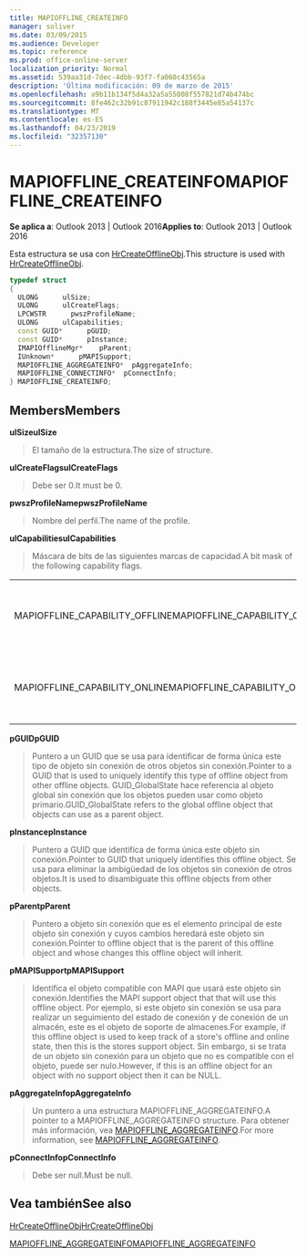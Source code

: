 ```yaml
---
title: MAPIOFFLINE_CREATEINFO
manager: soliver
ms.date: 03/09/2015
ms.audience: Developer
ms.topic: reference
ms.prod: office-online-server
localization_priority: Normal
ms.assetid: 539aa31d-7dec-4dbb-93f7-fa060c43565a
description: 'Última modificación: 09 de marzo de 2015'
ms.openlocfilehash: a9b11b134f5d4a32a5a55008f557821d74b474bc
ms.sourcegitcommit: 8fe462c32b91c87911942c188f3445e85a54137c
ms.translationtype: MT
ms.contentlocale: es-ES
ms.lasthandoff: 04/23/2019
ms.locfileid: "32357130"
---
```

# <a name="mapiofflinecreateinfo"></a><span data-ttu-id="201fb-103">MAPIOFFLINE_CREATEINFO</span><span class="sxs-lookup"><span data-stu-id="201fb-103">MAPIOFFLINE_CREATEINFO</span></span>

  
  
<span data-ttu-id="201fb-104">**Se aplica a**: Outlook 2013 | Outlook 2016</span><span class="sxs-lookup"><span data-stu-id="201fb-104">**Applies to**: Outlook 2013 | Outlook 2016</span></span> 
  
<span data-ttu-id="201fb-105">Esta estructura se usa con [HrCreateOfflineObj](hrcreateofflineobj.md).</span><span class="sxs-lookup"><span data-stu-id="201fb-105">This structure is used with [HrCreateOfflineObj](hrcreateofflineobj.md).</span></span>
  
```cpp
typedef struct
{
  ULONG      ulSize;
  ULONG      ulCreateFlags;
  LPCWSTR      pwszProfileName;
  ULONG      ulCapabilities;
  const GUID*      pGUID;
  const GUID*      pInstance;
  IMAPIOfflineMgr*    pParent;
  IUnknown*      pMAPISupport;
  MAPIOFFLINE_AGGREGATEINFO*  pAggregateInfo;
  MAPIOFFLINE_CONNECTINFO*  pConnectInfo;
} MAPIOFFLINE_CREATEINFO;
```

## <a name="members"></a><span data-ttu-id="201fb-106">Members</span><span class="sxs-lookup"><span data-stu-id="201fb-106">Members</span></span>

 <span data-ttu-id="201fb-107">**ulSize**</span><span class="sxs-lookup"><span data-stu-id="201fb-107">**ulSize**</span></span>
  
> <span data-ttu-id="201fb-108">El tamaño de la estructura.</span><span class="sxs-lookup"><span data-stu-id="201fb-108">The size of structure.</span></span>
    
 <span data-ttu-id="201fb-109">**ulCreateFlags**</span><span class="sxs-lookup"><span data-stu-id="201fb-109">**ulCreateFlags**</span></span>
  
> <span data-ttu-id="201fb-110">Debe ser 0.</span><span class="sxs-lookup"><span data-stu-id="201fb-110">It must be 0.</span></span>
    
 <span data-ttu-id="201fb-111">**pwszProfileName**</span><span class="sxs-lookup"><span data-stu-id="201fb-111">**pwszProfileName**</span></span>
  
> <span data-ttu-id="201fb-112">Nombre del perfil.</span><span class="sxs-lookup"><span data-stu-id="201fb-112">The name of the profile.</span></span>
    
 <span data-ttu-id="201fb-113">**ulCapabilities**</span><span class="sxs-lookup"><span data-stu-id="201fb-113">**ulCapabilities**</span></span>
  
> <span data-ttu-id="201fb-114">Máscara de bits de las siguientes marcas de capacidad.</span><span class="sxs-lookup"><span data-stu-id="201fb-114">A bit mask of the following capability flags.</span></span>
    
|||
|:-----|:-----|
|<span data-ttu-id="201fb-115">MAPIOFFLINE_CAPABILITY_OFFLINE</span><span class="sxs-lookup"><span data-stu-id="201fb-115">MAPIOFFLINE_CAPABILITY_OFFLINE</span></span>  <br/> |<span data-ttu-id="201fb-116">El objeto sin conexión puede desconectarse.</span><span class="sxs-lookup"><span data-stu-id="201fb-116">The offline object is capable of going offline.</span></span>  <br/> |
|<span data-ttu-id="201fb-117">MAPIOFFLINE_CAPABILITY_ONLINE</span><span class="sxs-lookup"><span data-stu-id="201fb-117">MAPIOFFLINE_CAPABILITY_ONLINE</span></span>  <br/> |<span data-ttu-id="201fb-118">El objeto sin conexión puede pasar a estar en línea.</span><span class="sxs-lookup"><span data-stu-id="201fb-118">The offline object is capable of going online.</span></span>  <br/> |
   
 <span data-ttu-id="201fb-119">**pGUID**</span><span class="sxs-lookup"><span data-stu-id="201fb-119">**pGUID**</span></span>
  
> <span data-ttu-id="201fb-120">Puntero a un GUID que se usa para identificar de forma única este tipo de objeto sin conexión de otros objetos sin conexión.</span><span class="sxs-lookup"><span data-stu-id="201fb-120">Pointer to a GUID that is used to uniquely identify this type of offline object from other offline objects.</span></span> <span data-ttu-id="201fb-121">GUID_GlobalState hace referencia al objeto global sin conexión que los objetos pueden usar como objeto primario.</span><span class="sxs-lookup"><span data-stu-id="201fb-121">GUID_GlobalState refers to the global offline object that objects can use as a parent object.</span></span>
    
 <span data-ttu-id="201fb-122">**pInstance**</span><span class="sxs-lookup"><span data-stu-id="201fb-122">**pInstance**</span></span>
  
> <span data-ttu-id="201fb-123">Puntero a GUID que identifica de forma única este objeto sin conexión.</span><span class="sxs-lookup"><span data-stu-id="201fb-123">Pointer to GUID that uniquely identifies this offline object.</span></span> <span data-ttu-id="201fb-124">Se usa para eliminar la ambigüedad de los objetos sin conexión de otros objetos.</span><span class="sxs-lookup"><span data-stu-id="201fb-124">It is used to disambiguate this offline objects from other objects.</span></span>
    
 <span data-ttu-id="201fb-125">**pParent**</span><span class="sxs-lookup"><span data-stu-id="201fb-125">**pParent**</span></span>
  
> <span data-ttu-id="201fb-126">Puntero a objeto sin conexión que es el elemento principal de este objeto sin conexión y cuyos cambios heredará este objeto sin conexión.</span><span class="sxs-lookup"><span data-stu-id="201fb-126">Pointer to offline object that is the parent of this offline object and whose changes this offline object will inherit.</span></span>
    
 <span data-ttu-id="201fb-127">**pMAPISupport**</span><span class="sxs-lookup"><span data-stu-id="201fb-127">**pMAPISupport**</span></span>
  
>  <span data-ttu-id="201fb-128">Identifica el objeto compatible con MAPI que usará este objeto sin conexión.</span><span class="sxs-lookup"><span data-stu-id="201fb-128">Identifies the MAPI support object that that will use this offline object.</span></span> <span data-ttu-id="201fb-129">Por ejemplo, si este objeto sin conexión se usa para realizar un seguimiento del estado de conexión y de conexión de un almacén, este es el objeto de soporte de almacenes.</span><span class="sxs-lookup"><span data-stu-id="201fb-129">For example, if this offline object is used to keep track of a store's offline and online state, then this is the stores support object.</span></span> <span data-ttu-id="201fb-130">Sin embargo, si se trata de un objeto sin conexión para un objeto que no es compatible con el objeto, puede ser nulo.</span><span class="sxs-lookup"><span data-stu-id="201fb-130">However, if this is an offline object for an object with no support object then it can be NULL.</span></span> 
    
 <span data-ttu-id="201fb-131">**pAggregateInfo**</span><span class="sxs-lookup"><span data-stu-id="201fb-131">**pAggregateInfo**</span></span>
  
> <span data-ttu-id="201fb-132">Un puntero a una estructura MAPIOFFLINE_AGGREGATEINFO.</span><span class="sxs-lookup"><span data-stu-id="201fb-132">A pointer to a MAPIOFFLINE_AGGREGATEINFO structure.</span></span> <span data-ttu-id="201fb-133">Para obtener más información, vea [MAPIOFFLINE_AGGREGATEINFO](mapioffline_aggregateinfo.md).</span><span class="sxs-lookup"><span data-stu-id="201fb-133">For more information, see [MAPIOFFLINE_AGGREGATEINFO](mapioffline_aggregateinfo.md).</span></span>
    
 <span data-ttu-id="201fb-134">**pConnectInfo**</span><span class="sxs-lookup"><span data-stu-id="201fb-134">**pConnectInfo**</span></span>
  
> <span data-ttu-id="201fb-135">Debe ser null.</span><span class="sxs-lookup"><span data-stu-id="201fb-135">Must be null.</span></span>
    
## <a name="see-also"></a><span data-ttu-id="201fb-136">Vea también</span><span class="sxs-lookup"><span data-stu-id="201fb-136">See also</span></span>



[<span data-ttu-id="201fb-137">HrCreateOfflineObj</span><span class="sxs-lookup"><span data-stu-id="201fb-137">HrCreateOfflineObj</span></span>](hrcreateofflineobj.md)
  
[<span data-ttu-id="201fb-138">MAPIOFFLINE_AGGREGATEINFO</span><span class="sxs-lookup"><span data-stu-id="201fb-138">MAPIOFFLINE_AGGREGATEINFO</span></span>](mapioffline_aggregateinfo.md)

